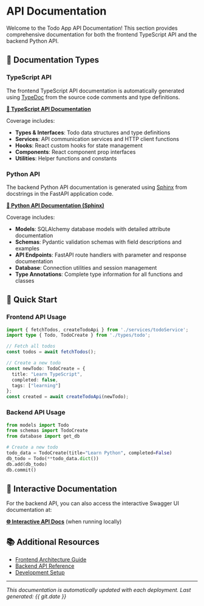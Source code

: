 # API Documentation

Welcome to the Todo App API Documentation! This section provides comprehensive documentation for both the frontend TypeScript API and the backend Python API.

## 📖 Documentation Types

### TypeScript API
The frontend TypeScript API documentation is automatically generated using [TypeDoc](https://typedoc.org/) from the source code comments and type definitions.

**[📱 TypeScript API Documentation](typescript/)**

Coverage includes:
- **Types & Interfaces**: Todo data structures and type definitions
- **Services**: API communication services and HTTP client functions
- **Hooks**: React custom hooks for state management
- **Components**: React component prop interfaces
- **Utilities**: Helper functions and constants

### Python API  
The backend Python API documentation is generated using [Sphinx](https://www.sphinx-doc.org/) from docstrings in the FastAPI application code.

**[🐍 Python API Documentation (Sphinx)](python/)**

Coverage includes:
- **Models**: SQLAlchemy database models with detailed attribute documentation
- **Schemas**: Pydantic validation schemas with field descriptions and examples
- **API Endpoints**: FastAPI route handlers with parameter and response documentation
- **Database**: Connection utilities and session management
- **Type Annotations**: Complete type information for all functions and classes

## 🚀 Quick Start

### Frontend API Usage

```typescript
import { fetchTodos, createTodoApi } from './services/todoService';
import type { Todo, TodoCreate } from './types/todo';

// Fetch all todos
const todos = await fetchTodos();

// Create a new todo
const newTodo: TodoCreate = {
  title: "Learn TypeScript",
  completed: false,
  tags: ["learning"]
};
const created = await createTodoApi(newTodo);
```

### Backend API Usage

```python
from models import Todo
from schemas import TodoCreate
from database import get_db

# Create a new todo
todo_data = TodoCreate(title="Learn Python", completed=False)
db_todo = Todo(**todo_data.dict())
db.add(db_todo)
db.commit()
```

## 🔗 Interactive Documentation

For the backend API, you can also access the interactive Swagger UI documentation at:

**[🌐 Interactive API Docs](http://localhost:8000/docs)** (when running locally)

## 📚 Additional Resources

- [Frontend Architecture Guide](../frontend/architecture.md)
- [Backend API Reference](../backend/api.md)
- [Development Setup](../development/setup.md)

---

*This documentation is automatically updated with each deployment. Last generated: {{ git.date }}*
